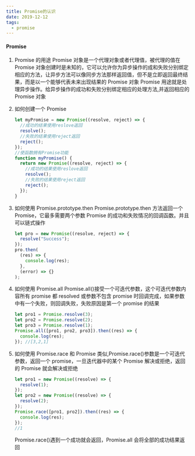 ```yaml
---
title: Promise的认识
date: 2019-12-12
tags:
  - promise
---
```


#### Promise

1. Promise 的用途
   Promise 对象是一个代理对象或者代理值，被代理的值在 Promise 对象创建时是未知的，它可以允许你为异步操作的成和失败分别绑定相应的方法，让异步方法可以像同步方法那样返回值，但不是立即返回最终结果，而是以一个能够代表未来出现结果的 Promise 对象
   Promise 用途就是处理异步操作。给异步操作的成功和失败分别绑定相应的处理方法,并返回相应的 Promise 对象
2. 如何创建一个 Promise
   ```javascript
   let myPromise = new Promise((resolve, reject) => {
     //成功的结果使用reslove返回
     resolve();
     //失败的结果使用reject返回
     reject();
   });
   //使函数拥有Promise功能
   function myPromise() {
     return new Promise((resolve, reject) => {
       //成功的结果使用reslove返回
       resolve();
       //失败的结果使用reject返回
       reject();
     });
   }
   ```
3. 如何使用 Promise.prototype.then
   Promise.prototype.then 方法返回一个 Promise，它最多需要两个参数 Promise 的成功和失败情况的回调函数。并且可以链式操作
   ```javascript
   let pro = new Promise((resolve, reject) => {
     resolve("Success");
   });
   pro.then(
     (res) => {
       console.log(res);
     },
     (error) => {}
   );
   ```
4. 如何使用 Promise.all
   Promise.all()接受一个可迭代参数，这个可迭代参数内容所有 promise 都 resolved 或参数不包含 promise 时回调完成，如果参数中有一个失败，则回调失败，失败原因是第一个 promise 的结果

   ```javascript
   let pro1 = Promise.resolve(3);
   let pro2 = Promise.resolve(2);
   let pro3 = Promise.resolve(1);
   Promise.all([pro1, pro2, pro3]).then((res) => {
     console.log(res);
   }); //[3,2,1]
   ```

5. 如何使用 Promise.race
   和 Promise 类似,Promise.race()参数是一个可迭代参数，返回一个 promise，一旦迭代器中的某个 Promise 解决或拒绝，返回的 Promise 就会解决或拒绝
   ```javascript
   let pro1 = new Promise((resolve) => {
     resolve(1);
   });
   let pro2 = new Promise((resolve) => {
     resolve(2);
   });
   Promise.race([pro1, pro2]).then((res) => {
     console.log(res);
   });
   //1
   ```
   Promise.race()遇到一个成功就会返回，Promise.all 会将全部的成功结果返回
